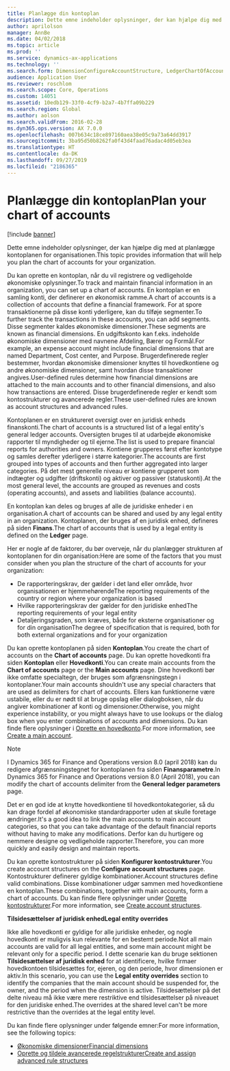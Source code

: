 ```yaml
---
title: Planlægge din kontoplan
description: Dette emne indeholder oplysninger, der kan hjælpe dig med at planlægge kontoplanen for organisationen.
author: aprilolson
manager: AnnBe
ms.date: 04/02/2018
ms.topic: article
ms.prod: ''
ms.service: dynamics-ax-applications
ms.technology: ''
ms.search.form: DimensionConfigureAccountStructure, LedgerChartOfAccounts
audience: Application User
ms.reviewer: roschlom
ms.search.scope: Core, Operations
ms.custom: 14051
ms.assetid: 10edb129-33f0-4cf9-b2a7-4b7ffa09b229
ms.search.region: Global
ms.author: aolson
ms.search.validFrom: 2016-02-28
ms.dyn365.ops.version: AX 7.0.0
ms.openlocfilehash: 007b634c18ce897160aea38e05c9a73a64dd3917
ms.sourcegitcommit: 3ba95d50b8262fa0f43d4faad76adac4d05eb3ea
ms.translationtype: HT
ms.contentlocale: da-DK
ms.lasthandoff: 09/27/2019
ms.locfileid: "2186365"
---
```

# <a name="plan-your-chart-of-accounts"></a><span data-ttu-id="29346-103">Planlægge din kontoplan</span><span class="sxs-lookup"><span data-stu-id="29346-103">Plan your chart of accounts</span></span>

[!include [banner](../includes/banner.md)]

<span data-ttu-id="29346-104">Dette emne indeholder oplysninger, der kan hjælpe dig med at planlægge kontoplanen for organisationen.</span><span class="sxs-lookup"><span data-stu-id="29346-104">This topic provides information that will help you plan the chart of accounts for your organization.</span></span>

<span data-ttu-id="29346-105">Du kan oprette en kontoplan, når du vil registrere og vedligeholde økonomiske oplysninger.</span><span class="sxs-lookup"><span data-stu-id="29346-105">To track and maintain financial information in an organization, you can set up a chart of accounts.</span></span> <span data-ttu-id="29346-106">En kontoplan er en samling konti, der definerer en økonomisk ramme.</span><span class="sxs-lookup"><span data-stu-id="29346-106">A chart of accounts is a collection of accounts that define a financial framework.</span></span> <span data-ttu-id="29346-107">For at spore transaktionerne på disse konti yderligere, kan du tilføje segmenter.</span><span class="sxs-lookup"><span data-stu-id="29346-107">To further track the transactions in these accounts, you can add segments.</span></span> <span data-ttu-id="29346-108">Disse segmenter kaldes økonomiske dimensioner.</span><span class="sxs-lookup"><span data-stu-id="29346-108">These segments are known as financial dimensions.</span></span> <span data-ttu-id="29346-109">En udgiftskonto kan f.eks. indeholde økonomiske dimensioner med navnene Afdeling, Bærer og Formål.</span><span class="sxs-lookup"><span data-stu-id="29346-109">For example, an expense account might include financial dimensions that are named Department, Cost center, and Purpose.</span></span> <span data-ttu-id="29346-110">Brugerdefinerede regler bestemmer, hvordan økonomiske dimensioner knyttes til hovedkontiene og andre økonomiske dimensioner, samt hvordan disse transaktioner angives.</span><span class="sxs-lookup"><span data-stu-id="29346-110">User-defined rules determine how financial dimensions are attached to the main accounts and to other financial dimensions, and also how transactions are entered.</span></span> <span data-ttu-id="29346-111">Disse brugerdefinerede regler er kendt som kontostrukturer og avancerede regler.</span><span class="sxs-lookup"><span data-stu-id="29346-111">These user-defined rules are known as account structures and advanced rules.</span></span>

<span data-ttu-id="29346-112">Kontoplanen er en struktureret oversigt over en juridisk enheds finanskonti.</span><span class="sxs-lookup"><span data-stu-id="29346-112">The chart of accounts is a structured list of a legal entity's general ledger accounts.</span></span> <span data-ttu-id="29346-113">Oversigten bruges til at udarbejde økonomiske rapporter til myndigheder og til ejerne.</span><span class="sxs-lookup"><span data-stu-id="29346-113">The list is used to prepare financial reports for authorities and owners.</span></span> <span data-ttu-id="29346-114">Kontiene grupperes først efter kontotype og samles derefter yderligere i større kategorier.</span><span class="sxs-lookup"><span data-stu-id="29346-114">The accounts are first grouped into types of accounts and then further aggregated into larger categories.</span></span> <span data-ttu-id="29346-115">På det mest generelle niveau er kontiene grupperet som indtægter og udgifter (driftskonti) og aktiver og passiver (statuskonti).</span><span class="sxs-lookup"><span data-stu-id="29346-115">At the most general level, the accounts are grouped as revenues and costs (operating accounts), and assets and liabilities (balance accounts).</span></span>

<span data-ttu-id="29346-116">En kontoplan kan deles og bruges af alle de juridiske enheder i en organisation.</span><span class="sxs-lookup"><span data-stu-id="29346-116">A chart of accounts can be shared and used by any legal entity in an organization.</span></span> <span data-ttu-id="29346-117">Kontoplanen, der bruges af en juridisk enhed, defineres på siden **Finans**.</span><span class="sxs-lookup"><span data-stu-id="29346-117">The chart of accounts that is used by a legal entity is defined on the **Ledger** page.</span></span>

<span data-ttu-id="29346-118">Her er nogle af de faktorer, du bør overveje, når du planlægger strukturen af kontoplanen for din organisation:</span><span class="sxs-lookup"><span data-stu-id="29346-118">Here are some of the factors that you must consider when you plan the structure of the chart of accounts for your organization:</span></span>

- <span data-ttu-id="29346-119">De rapporteringskrav, der gælder i det land eller område, hvor organisationen er hjemmehørende</span><span class="sxs-lookup"><span data-stu-id="29346-119">The reporting requirements of the country or region where your organization is based</span></span>
- <span data-ttu-id="29346-120">Hvilke rapporteringskrav der gælder for den juridiske enhed</span><span class="sxs-lookup"><span data-stu-id="29346-120">The reporting requirements of your legal entity</span></span>
- <span data-ttu-id="29346-121">Detaljeringsgraden, som kræves, både for eksterne organisationer og for din organisation</span><span class="sxs-lookup"><span data-stu-id="29346-121">The degree of specification that is required, both for both external organizations and for your organization</span></span>

<span data-ttu-id="29346-122">Du kan oprette kontoplanen på siden **Kontoplan**.</span><span class="sxs-lookup"><span data-stu-id="29346-122">You create the chart of accounts on the **Chart of accounts** page.</span></span> <span data-ttu-id="29346-123">Du kan oprette hovedkonti fra siden **Kontoplan** eller **Hovedkonti**.</span><span class="sxs-lookup"><span data-stu-id="29346-123">You can create main accounts from the **Chart of accounts** page or the **Main accounts** page.</span></span> <span data-ttu-id="29346-124">Dine hovedkonti bør ikke omfatte specialtegn, der bruges som afgrænsningstegn i kontoplaner.</span><span class="sxs-lookup"><span data-stu-id="29346-124">Your main accounts shouldn't use any special characters that are used as delimiters for chart of accounts.</span></span> <span data-ttu-id="29346-125">Ellers kan funktionerne være ustabile, eller du er nødt til at bruge opslag eller dialogboksen, når du angiver kombinationer af konti og dimensioner.</span><span class="sxs-lookup"><span data-stu-id="29346-125">Otherwise, you might experience instability, or you might always have to use lookups or the dialog box when you enter combinations of accounts and dimensions.</span></span> <span data-ttu-id="29346-126">Du kan finde flere oplysninger i [Oprette en hovedkonto](tasks/create-main-account.md).</span><span class="sxs-lookup"><span data-stu-id="29346-126">For more information, see [Create a main account](tasks/create-main-account.md).</span></span>

> [!NOTE]
> <span data-ttu-id="29346-127">I Dynamics 365 for Finance and Operations version 8.0 (april 2018) kan du redigere afgrænsningstegnet for kontoplanen fra siden **Finansparametre**.</span><span class="sxs-lookup"><span data-stu-id="29346-127">In Dynamics 365 for Finance and Operations version 8.0 (April 2018), you can modify the chart of accounts delimiter from the **General ledger parameters** page.</span></span>

<span data-ttu-id="29346-128">Det er en god ide at knytte hovedkontiene til hovedkontokategorier, så du kan drage fordel af økonomiske standardrapporter uden at skulle foretage ændringer.</span><span class="sxs-lookup"><span data-stu-id="29346-128">It's a good idea to link the main accounts to main account categories, so that you can take advantage of the default financial reports without having to make any modifications.</span></span> <span data-ttu-id="29346-129">Derfor kan du hurtigere og nemmere designe og vedligeholde rapporter.</span><span class="sxs-lookup"><span data-stu-id="29346-129">Therefore, you can more quickly and easily design and maintain reports.</span></span>

<span data-ttu-id="29346-130">Du kan oprette kontostrukturer på siden **Konfigurer kontostrukturer**.</span><span class="sxs-lookup"><span data-stu-id="29346-130">You create account structures on the **Configure account structures** page.</span></span> <span data-ttu-id="29346-131">Kontostrukturer definerer gyldige kombinationer.</span><span class="sxs-lookup"><span data-stu-id="29346-131">Account structures define valid combinations.</span></span> <span data-ttu-id="29346-132">Disse kombinationer udgør sammen med hovedkontiene en kontoplan.</span><span class="sxs-lookup"><span data-stu-id="29346-132">These combinations, together with main accounts, form a chart of accounts.</span></span> <span data-ttu-id="29346-133">Du kan finde flere oplysninger under [Oprette kontostrukturer](tasks/create-account-structures.md).</span><span class="sxs-lookup"><span data-stu-id="29346-133">For more information, see [Create account structures](tasks/create-account-structures.md).</span></span>

<span data-ttu-id="29346-134">**Tilsidesættelser af juridisk enhed**</span><span class="sxs-lookup"><span data-stu-id="29346-134">**Legal entity overrides**</span></span>

<span data-ttu-id="29346-135">Ikke alle hovedkonti er gyldige for alle juridiske enheder, og nogle hovedkonti er muligvis kun relevante for en bestemt periode.</span><span class="sxs-lookup"><span data-stu-id="29346-135">Not all main accounts are valid for all legal entities, and some main account might be relevant only for a specific period.</span></span> <span data-ttu-id="29346-136">I dette scenarie kan du bruge sektionen **Tilsidesættelser af juridisk enhed** for at identificere, hvilke firmaer hovedkontoen tilsidesættes for, ejeren, og den periode, hvor dimensionen er aktiv.</span><span class="sxs-lookup"><span data-stu-id="29346-136">In this scenario, you can use the **Legal entity overrides** section to identify the companies that the main account should be suspended for, the owner, and the period when the dimension is active.</span></span> <span data-ttu-id="29346-137">Tilsidesættelser på det delte niveau må ikke være mere restriktive end tilsidesættelser på niveauet for den juridiske enhed.</span><span class="sxs-lookup"><span data-stu-id="29346-137">The overrides at the shared level can't be more restrictive than the overrides at the legal entity level.</span></span>

<span data-ttu-id="29346-138">Du kan finde flere oplysninger under følgende emner:</span><span class="sxs-lookup"><span data-stu-id="29346-138">For more information, see the following topics:</span></span>

- [<span data-ttu-id="29346-139">Økonomiske dimensioner</span><span class="sxs-lookup"><span data-stu-id="29346-139">Financial dimensions</span></span>](financial-dimensions.md)
- [<span data-ttu-id="29346-140">Oprette og tildele avancerede regelstrukturer</span><span class="sxs-lookup"><span data-stu-id="29346-140">Create and assign advanced rule structures</span></span>](tasks/create-assign-advanced-rule-structures.md)
